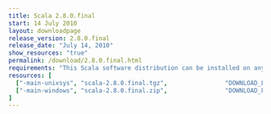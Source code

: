 ```yaml
---
title: Scala 2.8.0.final
start: 14 July 2010
layout: downloadpage
release_version: 2.8.0.final
release_date: "July 14, 2010"
show_resources: "true"
permalink: /download/2.8.0.final.html
requirements: "This Scala software distribution can be installed on any Unix-like or Windows system. It requires the Java runtime version 1.6 or later, which can be downloaded <a href='http://www.java.com/'>here</a>."
resources: [
  ["-main-unixsys", "scala-2.8.0.final.tgz",                "DOWNLOAD_LOCATION_123/scala-2.8.0.final.tgz",                   "Max OS X, Unix, Cygwin",  "19 MB"],
  ["-main-windows", "scala-2.8.0.final.zip",                "DOWNLOAD_LOCATION_123/scala-2.8.0.final.zip",                   "Windows",                 "19 MB"]
]
---
```




